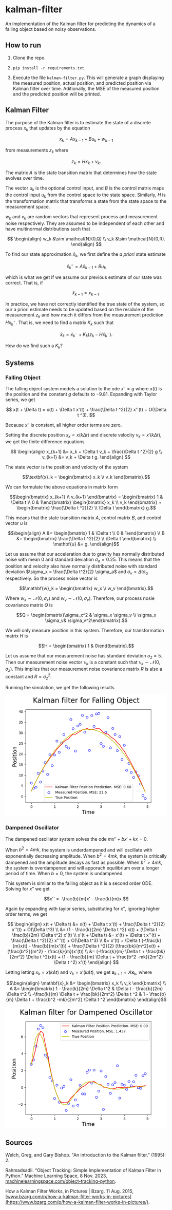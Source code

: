 # kalman-filter

An implementation of the Kalman filter for predicting the dynamics of a falling object based on noisy observations.

## How to run

1) Clone the repo.

2) `pip install -r requirements.txt`

3) Execute the file `kalman-filter.py`. This will generate a graph displaying the measured position, actual position, and predicted position via Kalman filter over time. Aditionally, the MSE of the measured position and the predicted position will be printed.

## Kalman Filter

The purpose of the Kalman filter is to estimate the state of a discrete process $x_k$ that updates by the equation

$$
x_k = A x_{k-1} + Bu_k + w_{k-1}
$$

from measurements $z_k$ where

$$
z_k = H x_k + v_k.
$$

The matrix $A$ is the state transition matrix that determines how the state evolves over time.

The vector $u_k$ is the optional control input, and $B$ is the control matrix maps the control input $u_k$ from the control space to the state space. Similarly, $H$ is the transformation matrix that transforms a state from the state space to the measurement space.

$w_k$ and $v_k$ are random vectors that represent process and measurement noise respectively. They are assumed to be independent of each other and have multinormal distributions such that 

$$
\begin{align}
w_k &\sim \mathcal{N}(0,Q) \\
v_k &\sim \mathcal{N}(0,R).
\end{align}
$$

To find our state approximation $\hat{x}_k$, we first define the *a priori* state estimate
```math
\hat{x}_k^- = A\hat{x}_{k-1} + B u_k
```

which is what we get if we assume our previous estimate of our state was correct. That is, if
```math
\hat{x}_{k-1} = x_{k-1}.
```
In practice, we have not correctly identified the true state of the system, so our a priori estimate needs to be updated based on the residule of the measurement $z_k$ and how much it differs from the measurement prediction $H x_k^-$. That is, we need to find a matrix $K_k$ such that

```math
\hat{x}_k = \hat{x}_k^- + K_k(z_k - H \hat{x}_k^-).
```

How do we find such a $K_k$?

## Systems

### Falling Object

The falling object system models a solution to the ode $x'' = g$ where $x(t)$ is the position and the constant $g$ defaults to $-9.81$. Expanding with Taylor series, we get 

$$
x(t + \Delta t) = x(t) + \Delta t x'(t) + \frac{\Delta t ^2}{2} x''(t) + O(\Delta t ^3).
$$

Because $x''$ is constant, all higher order terms are zero.

Setting the discrete position $x_k = x(k \Delta t)$ and discrete velocity $v_k = x'(k \Delta t)$, we get the finite difference equations

$$
\begin{align}
x_{k+1} &= x_k + \Delta t v_k + \frac{\Delta t ^2}{2} g \\
v_{k+1} &= v_k + \Delta t g.
\end{align}
$$

The state vector is the position and velocity of the system
```math
\textbf{x}_k = \begin{bmatrix} x_k \\ v_k \end{bmatrix}.
```

We can formulate the above equations in matrix form
```math
\begin{bmatrix} x_{k+1} \\ v_{k+1} \end{bmatrix} = \begin{bmatrix} 1 & \Delta t \\ 0 & 1\end{bmatrix} \begin{bmatrix} x_k \\ v_k \end{bmatrix} + \begin{bmatrix} \frac{\Delta t ^2}{2} \\ \Delta t \end{bmatrix} g.
```

This means that the state transition matrix $A$, control matrix $B$, and control vector $u$ is
```math
\begin{align}
A &= \begin{bmatrix} 1 & \Delta t \\ 0 & 1\end{bmatrix} \\
B &= \begin{bmatrix} \frac{\Delta t ^2}{2} \\ \Delta t \end{bmatrix} \\
\mathbf{u} &= g.
\end{align}
```

Let us assume that our acceleration due to gravity has normally distributed noise with mean $0$ and standard deviation $\sigma_a = 0.25$. This means that the position and velocity also have normally distributed noise with standard deviation $\sigma_x = \frac{\Delta t^2}{2} \sigma_a$ and $\sigma_v = \Delta t \sigma_a$ respectively. So the process noise vector is

```math
\mathbf{w}_k = \begin{bmatrix} w_x \\ w_v \end{bmatrix}.
```

Where $w_x \sim \mathcal{N}(0,\sigma_x)$ and $w_v \sim \mathcal{N}(0, \sigma_v)$. Therefore, our process nosie covariance matrix $Q$ is

```math
Q = \begin{bmatrix}\sigma_x^2 & \sigma_x \sigma_v \\ \sigma_x \sigma_v& \sigma_v^2\end{bmatrix}.
```

We will only measure position in this system. Therefore, our transformation matrix $H$ is 

```math
H = \begin{bmatrix} 1 & 0\end{bmatrix}.
```

Let us assume that our measurement noise has standard deviation $\sigma_z = 5$. Then our measurement noise vector $\mathbb{v}_k$ is a constant such that $\mathbb{v}_k \sim \mathcal{N}(0,\sigma_z).$ This implies that our measurement noise covariance matrix $R$ is also a constant and $R = \sigma_z^2$.

Running the simulation, we get the following results

![Kalman filter results.](images/falling_object.png)

### Dampened Oscillator

The dampened oscillator system solves the ode $mx'' + bx' + kx = 0$.

When $b^2 < 4mk$, the system is underdampened and will oscillate with exponentially decreasing amplitude. When $b^2 = 4mk$, the system is critically dampened and the amplitude decays as fast as possible. When $b^2 > 4mk$, the system is overdampened and will apporach equilibrium over a longer period of time. When $b = 0$, the system is undampened.

This system is similar to the falling object as it is a second order ODE. Solving for $x''$ we get

```math
x'' = -\frac{b}{m}x' - \frac{k}{m}x.
```

Again by expanding with taylor series, substituting for $x''$, ignoring higher order terms, we get

$$
\begin{align}
x(t + \Delta t) &= x(t) + \Delta t x'(t) + \frac{\Delta t ^2}{2} x''(t) + O(\Delta t^3) \\
&= (1 - \frac{k}{2m} \Delta t ^2) x(t) + (\Delta t - \frac{b}{2m} \Delta t^2) x'(t) \\
x'(t + \Delta t) &= x'(t) + \Delta t x''(t) + \frac{\Delta t ^2}{2} x'''(t) + O(\Delta t^3) \\
&= x'(t) + \Delta t (-\frac{k}{m}x(t) - \frac{b}{m}x'(t)) + \frac{\Delta t ^2}{2} (\frac{bk}{m^2}x(t) + (\frac{b^2}{m^2} - \frac{k}{m})x'(t)) \\
&= (-\frac{k}{m} \Delta t + \frac{bk}{2m^2} \Delta t ^2)x(t) + (1 - \frac{b}{m} \Delta t + \frac{b^2 -mk}{2m^2} \Delta t ^2) x'(t)
\end{align}
$$

Letting letting $x_k = x(k \Delta t)$ and $v_k = x'(k \Delta t)$, we get $\mathbf{x}_{k+1} = A \mathbf{x}_k$, where

```math
\begin{align}
\mathbf{x}_k &= \begin{bmatrix} x_k \\ v_k \end{bmatrix} \\
A &= \begin{bmatrix} 1 - \frac{k}{2m} \Delta t^2 & \Delta t - \frac{b}{2m} \Delta t^2 \\
-\frac{k}{m} \Delta t + \frac{bk}{2m^2} \Delta t ^2 & 1 - \frac{b}{m} \Delta t + \frac{b^2 -mk}{2m^2} \Delta t ^2 \end{bmatrix}
\end{align}
```

![Kalman filter results.](images/dampened_oscillator.png)

## Sources

Welch, Greg, and Gary Bishop. "An introduction to the Kalman filter." (1995): 2.

Rahmadsadli. “Object Tracking: Simple Implementation of Kalman Filter in Python.” Machine Learning Space, 8 Nov. 2023, [machinelearningspace.com/object-tracking-python](https://machinelearningspace.com/object-tracking-python/).

How a Kalman Filter Works, in Pictures | Bzarg. 11 Aug. 2015, [www.bzarg.com/p/how-a-kalman-filter-works-in-pictures](https://www.bzarg.com/p/how-a-kalman-filter-works-in-pictures/).
